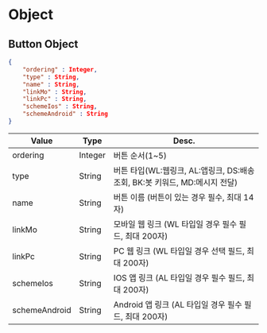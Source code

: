 # Object

## Button Object

```json
{
    "ordering" : Integer,
    "type" : String,
    "name" : String,
    "linkMo" : String,
    "linkPc" : String,
    "schemeIos" : String,
    "schemeAndroid" : String
}
```

Value | Type | Desc.
---|---|---
ordering | Integer | 버튼 순서(1~5)
type | String | 버튼 타입(WL:웹링크, AL:앱링크, DS:배송 조회, BK:봇 키워드, MD:메시지 전달)
name | String | 버튼 이름 (버튼이 있는 경우 필수, 최대 14자)
linkMo | String | 모바일 웹 링크 (WL 타입일 경우 필수 필드, 최대 200자)
linkPc | String | PC 웹 링크 (WL 타입일 경우 선택 필드, 최대 200자)
schemeIos | String | IOS 앱 링크 (AL 타입일 경우 필수 필드, 최대 200자)
schemeAndroid | String | Android 앱 링크 (AL 타입일 경우 필수 필드, 최대 200자)






